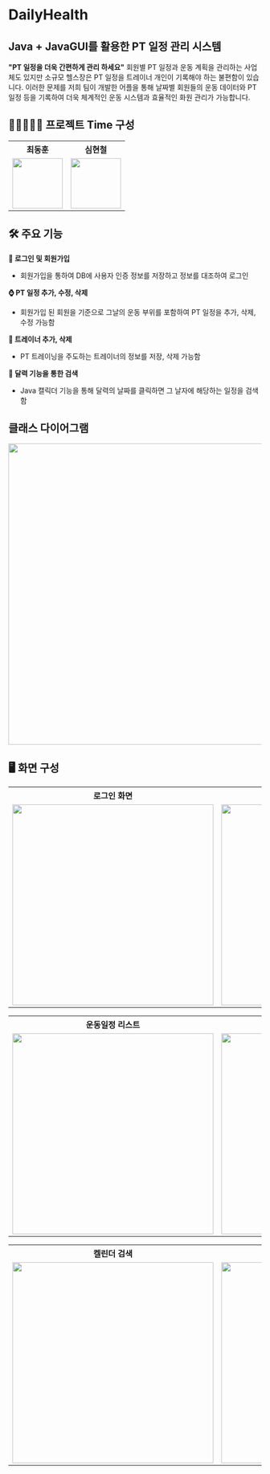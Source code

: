 # DailyHealth

## Java + JavaGUI를 활용한 PT 일정 관리 시스템

**"PT 일정을 더욱 간편하게 관리 하세요"**
회원별 PT 일정과 운동 계획을 관리하는 사업체도 있지만 소규모 헬스장은
PT 일정을 트레이너 개인이 기록해야 하는 불편함이 있습니다.
이러한 문제를 저희 팀이 개발한 어플을 통해 날짜별 회원들의 운동 데이터와
PT 일정 등을 기록하여 더욱 체계적인 운동 시스템과 효율적인 화원 관리가 가능합니다.


## 👨‍💻👨🏻‍💻 프로젝트 Time 구성

<table>
  <tr>
    <th>최동훈</th>
    <th>심현철</th>
  </tr>
  <tr>
    <td><img src="https://github.com/user-attachments/assets/66037df4-f7e3-433e-92a5-17b40556ae2f" width="100"></td>
    <td><img src="https://github.com/user-attachments/assets/a70b3182-d9d1-47c8-a0fc-711353348915" width="100"></td>
  </tr>
</table>


## 🛠 주요 기능

**🔐 로그인 및 회원가입**
 - 회원가입을 통하여 DB에 사용자 인증 정보를 저장하고 정보를 대조하여 로그인
 
**⌚ PT 일정 추가, 수정, 삭제**
 - 회원가입 된 회원을 기준으로 그날의 운동 부위를 포함하여 PT 일정을 추가, 삭제, 수정 가능함
 
**💪 트레이너 추가, 삭제**
 - PT 트레이닝을 주도하는 트레이너의 정보를 저장, 삭제 가능함
   
**📅 달력 기능을 통한 검색**
 - Java 캘릭더 기능을 통해 달력의 날짜를 클릭하면 그 날자에 해당하는 일정을 검색함

## 클래스 다이어그램
<img src="https://github.com/user-attachments/assets/72f49385-710c-4201-8fb8-429b81fcacb1" width="600">

## 🖥️ 화면 구성

<table>
  <tr>
    <th>로그인 화면</th>
    <th>회원가입 화면</th>
  </tr>
  <tr>
    <td><img src="https://github.com/user-attachments/assets/4ad3d1d7-05fc-417a-8179-32d47d7b9b96" width="400"></td>
    <td><img src="https://github.com/user-attachments/assets/c07d809c-b43e-47a4-a4ee-0805c55faad1" width="400"></td>
  </tr>
</table>

<table>
  <tr>
    <th>운동일정 리스트</th>
    <th>운동 정보 추가</th>
  </tr>
  <tr>
    <td><img src="https://github.com/user-attachments/assets/42219503-185f-41b6-a7fc-cdd7522b78bf" width="400"></td>
    <td><img src="https://github.com/user-attachments/assets/a7c66cdc-9c39-4133-9985-a627ec9c631d" width="400"></td>
  </tr>
</table>

<table>
  <tr>
    <th>켈린더 검색</th>
    <th>트레이너 추가</th>
  </tr>
  <tr>
    <td><img src="https://github.com/user-attachments/assets/849729f8-53c7-43ae-b90f-fecd6d63d15a" width="400"></td>
    <td><img src="https://github.com/user-attachments/assets/7118c07f-455d-4584-bbe3-7ec0bd285ae8" width="400"></td>
  </tr>
</table>
